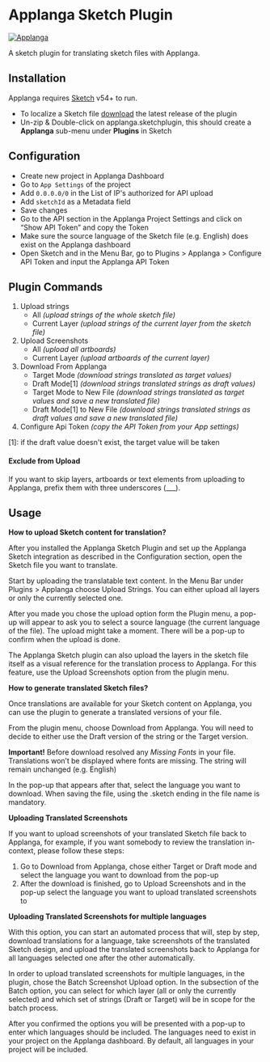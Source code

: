 # Applanga Sketch Plugin

[![Applanga](https://www.applanga.com/assets/images/applanga_blue.png)](https://applanga.com)

A sketch plugin for translating sketch files with Applanga.  

## Installation

Applanga requires [Sketch](https://www.sketch.com/) v54+ to run.

- To localize a Sketch file [download](https://github.com/applanga/sketch/releases/download/v1.0.2/applanga.sketchplugin.zip) the latest release of the plugin
- Un-zip & Double-click on applanga.sketchplugin, this should create a **Applanga** sub-menu under **Plugins** in Sketch


## Configuration

- Create new project in Applanga Dashboard
- Go to `App Settings` of the project
- Add `0.0.0.0/0` in the List of IP's authorized for API upload
- Add `sketchId` as a Metadata field
- Save changes
- Go to the API section in the Applanga Project Settings and click on “Show API Token” and copy the Token
- Make sure the source language of the Sketch file (e.g. English) does exist on the Applanga dashboard
- Open Sketch and in the Menu Bar, go to Plugins > Applanga > Configure API Token and input the Applanga API Token


## Plugin Commands

1. Upload strings
    * All _(upload strings of the whole sketch file)_
    * Current Layer _(upload strings of the current layer from the sketch file)_
2. Upload Screenshots
    * All _(upload all artboards)_
    * Current Layer _(upload artboards of the current layer)_
3. Download From Applanga
    * Target Mode _(download strings translated as target values)_
    * Draft Mode[1] _(download strings translated strings as draft values)_
    * Target Mode to New File _(download strings translated as target values and save a new translated file)_
    * Draft Mode[1] to New File _(download strings translated strings as draft values and save a new translated file)_
4. Configure Api Token _(copy the API Token from your App settings)_


[1]: if the draft value doesn't exist, the target value will be taken

#### Exclude from Upload

If you want to skip layers, artboards or text elements from uploading to Applanga, prefix them with three underscores (___).


## Usage

**How to upload Sketch content for translation?** 

After you installed the Applanga Sketch Plugin and set up the Applanga Sketch integration as described in the Configuration section, open the Sketch file you want to translate. 

Start by uploading the translatable text content. In the Menu Bar under Plugins > Applanga choose Upload Strings. You can either upload all layers or only the currently selected one. 

After you made you chose the upload option form the Plugin menu, a pop-up will appear to ask you to select a source language (the current language of the file). The upload might take a moment. There will be a pop-up to confirm when the upload is done.  

The Applanga Sketch plugin can also upload the layers in the sketch file itself as a visual reference for the translation process to Applanga. For this feature, use the Upload Screenshots option from the plugin menu. 


**How to generate translated Sketch files?**

Once translations are available for your Sketch content on Applanga, you can use the plugin to generate a translated versions of your file. 

From the plugin menu, choose Download from Applanga. You will need to decide to either use the Draft version of the string or the Target version. 

**Important!** Before download resolved any *Missing Fonts* in your file. Translations won’t be displayed where fonts are missing. The string will remain unchanged (e.g. English)

In the pop-up that appears after that, select the language you want to download. When saving the file, using the .sketch ending in the file name is mandatory. 


**Uploading Translated Screenshots**

If you want to upload screenshots of your translated Sketch file back to Applanga, for example, if you want somebody to review the translation in-context, please follow these steps:

1. Go to Download from Applanga, chose either Target or Draft mode and select the language you want to download from the pop-up
2. After the download is finished, go to Upload Screenshots and in the pop-up select the language you want to upload translated screenshots to


**Uploading Translated Screenshots for multiple languages**

With this option, you can start an automated process that will, step by step, download translations for a language, take screenshots of the translated Sketch design, and upload the translated screenshots back to Applanga for all languages selected one after the other automatically. 

In order to upload translated screenshots for multiple languages, in the plugin, chose the Batch Screenshot Upload option. In the subsection of the Batch option, you can select for which layer (all or only the currently selected) and which set of strings (Draft or Target) will be in scope for the batch process. 

After you confirmed the options you will be presented with a pop-up to enter which languages should be included. The languages need to exist in your project on the Applanga dashboard. By default, all languages in your project will be included. 